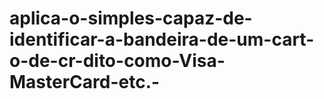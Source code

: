 # aplica-o-simples-capaz-de-identificar-a-bandeira-de-um-cart-o-de-cr-dito-como-Visa-MasterCard-etc.-